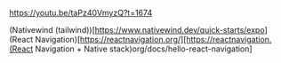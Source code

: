 https://youtu.be/taPz40VmyzQ?t=1674

(Nativewind (tailwind))[https://www.nativewind.dev/quick-starts/expo]
(React Navigation)[https://reactnavigation.org/][https://reactnavigation.(React Navigation + Native stack)org/docs/hello-react-navigation]
